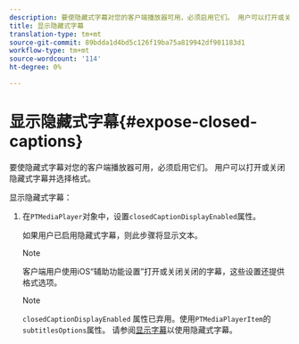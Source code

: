 ```yaml
---
description: 要使隐藏式字幕对您的客户端播放器可用，必须启用它们。 用户可以打开或关闭隐藏式字幕并选择格式。
title: 显示隐藏式字幕
translation-type: tm+mt
source-git-commit: 89bdda1d4bd5c126f19ba75a819942df901183d1
workflow-type: tm+mt
source-wordcount: '114'
ht-degree: 0%

---
```



# 显示隐藏式字幕{#expose-closed-captions}

要使隐藏式字幕对您的客户端播放器可用，必须启用它们。 用户可以打开或关闭隐藏式字幕并选择格式。

显示隐藏式字幕：

1. 在`PTMediaPlayer`对象中，设置`closedCaptionDisplayEnabled`属性。

   如果用户已启用隐藏式字幕，则此步骤将显示文本。

   >[!NOTE]
   >
   >客户端用户使用iOS“辅助功能设置”打开或关闭关闭的字幕，这些设置还提供格式选项。

   >[!NOTE]
   >
   >`closedCaptionDisplayEnabled` 属性已弃用。使用`PTMediaPlayerItem`的`subtitlesOptions`属性。 请参阅[显示字幕](../../tvsdk-1.4-for-ios/c-psdk-ios-1.4-closed-captioning-and-subtitles-ios/t-psdk-ios-1.4-subtitles-exposing-ios.md)以使用隐藏式字幕。